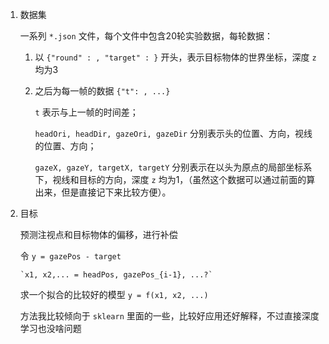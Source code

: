 1. 数据集
   
   一系列 `*.json` 文件，每个文件中包含20轮实验数据，每轮数据：

   1. 以 `{"round" : , "target" : }` 开头，表示目标物体的世界坐标，深度 `z` 均为3
   
   2. 之后为每一帧的数据 `{"t": , ...}`
      
      `t` 表示与上一帧的时间差；
      
      `headOri, headDir, gazeOri, gazeDir` 分别表示头的位置、方向，视线的位置、方向；
      
      `gazeX, gazeY, targetX, targetY` 分别表示在以头为原点的局部坐标系下，视线和目标的方向，深度 `z` 均为1，（虽然这个数据可以通过前面的算出来，但是直接记下来比较方便）。

2. 目标
    
    预测注视点和目标物体的偏移，进行补偿
    
    令 `y = gazePos - target`
       
       `x1, x2,... = headPos, gazePos_{i-1}, ...?`
    
    求一个拟合的比较好的模型 `y = f(x1, x2, ...)`

    方法我比较倾向于 `sklearn` 里面的一些，比较好应用还好解释，不过直接深度学习也没啥问题